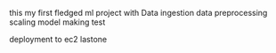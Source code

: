 this my first fledged ml project with
Data ingestion
data preprocessing
scaling
model making
test

deployment to ec2 lastone
  
